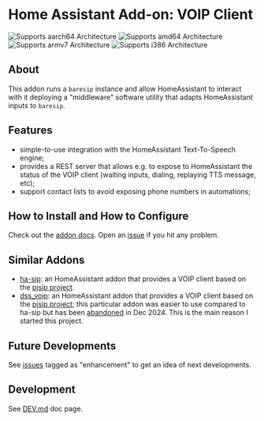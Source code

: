 # Home Assistant Add-on: VOIP Client

![Supports aarch64 Architecture][aarch64-shield] ![Supports amd64 Architecture][amd64-shield] ![Supports armv7 Architecture][armv7-shield] ![Supports i386 Architecture][i386-shield]

## About

This addon runs a `baresip` instance and allow HomeAssistant to interact with it deploying a "middleware" software utility that adapts HomeAssistant inputs to `baresip`.

[aarch64-shield]: https://img.shields.io/badge/aarch64-yes-green.svg
[amd64-shield]: https://img.shields.io/badge/amd64-yes-green.svg
[armv7-shield]: https://img.shields.io/badge/armv7-yes-green.svg
[i386-shield]: https://img.shields.io/badge/i386-yes-green.svg

## Features

* simple-to-use integration with the HomeAssistant Text-To-Speech engine;
* provides a REST server that allows e.g. to expose to HomeAssistant the status of the VOIP client (waiting inputs, dialing, replaying TTS message, etc);
* support contact lists to avoid exposing phone numbers in automations;


## How to Install and How to Configure

Check out the [addon docs](DOCS.md). Open an [issue](https://github.com/f18m/ha-addon-voip-client/issues) if you hit any problem.

## Similar Addons

* [ha-sip](https://github.com/arnonym/ha-plugins): an HomeAssistant addon that provides a VOIP client based on the [pjsip project](https://www.pjsip.org/).
* [dss_voip](https://github.com/sdesalve/hassio-addons/blob/master/dss_voip): an HomeAssistant addon that provides a VOIP client based on the [pjsip project](https://www.pjsip.org/); this particular addon was easier to use compared to ha-sip but has been [abandoned](https://community.home-assistant.io/t/end-of-life-abandoned-dismissed-dss-voip-notifier/130993) in Dec 2024. This is the main reason I started this project.

## Future Developments

See [issues](https://github.com/f18m/ha-addon-voip-client/issues) tagged as "enhancement" to get an idea of next developments.

## Development

See [DEV.md](DEV.md) doc page.

